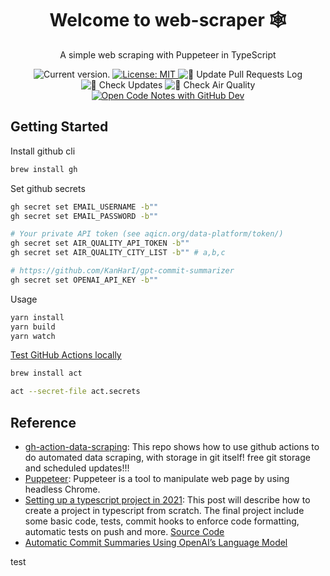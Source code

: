 <div align="center">
    <h1 align="center">Welcome to web-scraper 🕸️</h1>
    A simple web scraping with Puppeteer in TypeScript

  <p>
    <a>
      <img src="https://img.shields.io/github/package-json/v/lkcozy/web-scraper" alt="Current version." />
    </a>
    <a href="#" target="_blank">
        <img alt="License: MIT" src="https://img.shields.io/badge/License-MIT-green.svg" />
    </a>
        <img src="https://github.com/lkcozy/web-scraper/actions/workflows/pullRequestlog.yml/badge.svg?branch=main" alt="📝 Update Pull Requests Log" />
        <img src="https://github.com/lkcozy/web-scraper/actions/workflows/checkUpdats.yml/badge.svg?branch=main" alt="🔎 Check Updates" />
        <img src="https://github.com/lkcozy/web-scraper/actions/workflows/airQuality.yml/badge.svg" alt="🔎 Check Air Quality" />
    <a href="https://github.dev/lkcozy/web-scraper" target="_blank">
        <img src="https://img.shields.io/badge/GitHub_Dev-open-blue" alt="Open Code Notes with GitHub Dev" />
    </a>
    </a>
   </p>
</div>

## Getting Started

Install github cli

```zsh
brew install gh
```

Set github secrets

```zsh
gh secret set EMAIL_USERNAME -b""
gh secret set EMAIL_PASSWORD -b""

# Your private API token (see aqicn.org/data-platform/token/)
gh secret set AIR_QUALITY_API_TOKEN -b""
gh secret set AIR_QUALITY_CITY_LIST -b"" # a,b,c

# https://github.com/KanHarI/gpt-commit-summarizer
gh secret set OPENAI_API_KEY -b""
```

Usage

```zsh
yarn install
yarn build
yarn watch
```

[Test GitHub Actions locally](https://lkcozy.github.io/code-notes/git/github-actions#test-github-actions-locally)

```zsh
brew install act
```

```zsh
act --secret-file act.secrets
```

## Reference

- [gh-action-data-scraping](https://github.com/sw-yx/gh-action-data-scraping): This repo shows how to use github actions to do automated data scraping, with storage in git itself! free git storage and scheduled updates!!!
- [Puppeteer](https://github.com/puppeteer/puppeteer): Puppeteer is a tool to manipulate web page by using headless Chrome.
- [Setting up a typescript project in 2021](https://dev.to/avalon-lab/setting-up-a-typescript-project-in-2021-4cfg): This post will describe how to create a project in typescript from scratch. The final project include some basic code, tests, commit hooks to enforce code formatting, automatic tests on push and more. [Source Code](https://github.com/xiorcal/ts-demo)
- [Automatic Commit Summaries Using OpenAI’s Language Model](https://betterprogramming.pub/leverage-openais-language-model-for-automated-commit-summaries-8181cef30375)

test
